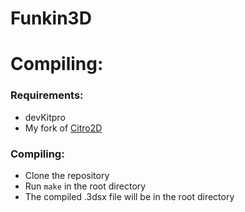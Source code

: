 # Funkin3D

# Compiling:

### Requirements:
- devKitpro
- My fork of [Citro2D](https://github.com/GuglioIsStupid/citro2d)

### Compiling:
- Clone the repository
- Run `make` in the root directory
- The compiled .3dsx file will be in the root directory
